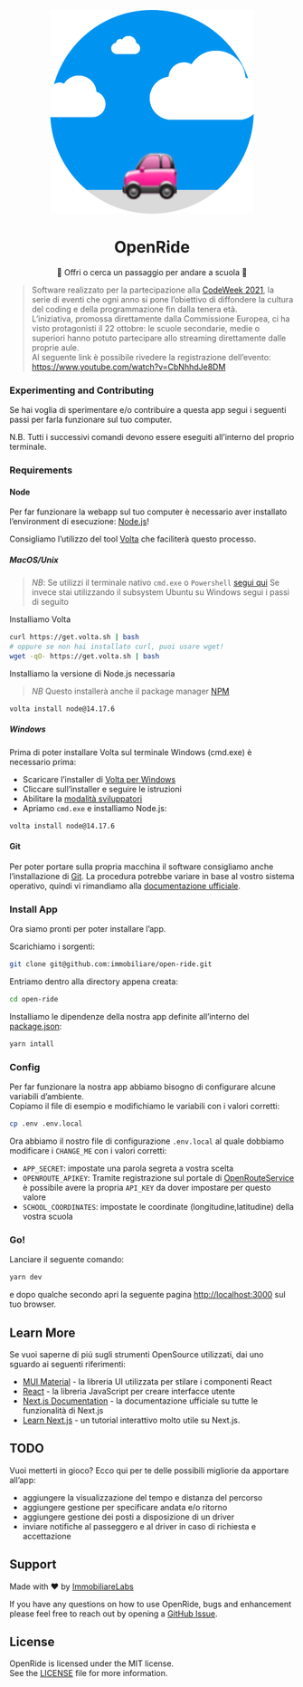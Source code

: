 <p align="center">
    <img src="public/images/landing-image.svg" alt="OpenRide" />
</p>

<h1 align="center">OpenRide</h1>
<p align="center">🎒 Offri o cerca un passaggio per andare a scuola 🏫</p>

> Software realizzato per la partecipazione alla [CodeWeek 2021](http://www.codeweek.it/open-ride/), 
la serie di eventi che ogni anno si pone l’obiettivo di diffondere la cultura del coding e della 
programmazione fin dalla tenera età.  
> L’iniziativa, promossa direttamente dalla Commissione Europea, ci ha visto protagonisti il 22 ottobre: 
le scuole secondarie, medie o superiori hanno potuto partecipare allo streaming direttamente dalle 
proprie aule.  
> Al seguente link è possibile rivedere la registrazione dell’evento:
https://www.youtube.com/watch?v=CbNhhdJe8DM

### Experimenting and Contributing

Se hai voglia di sperimentare e/o contribuire a questa app segui i seguenti passi per farla 
funzionare sul tuo computer.

N.B. Tutti i successivi comandi devono essere eseguiti all’interno del proprio terminale.

### Requirements

#### Node

Per far funzionare la webapp sul tuo computer è necessario aver installato l’environment di esecuzione: [Node.js](https://nodejs.org/it/)!

Consigliamo l’utilizzo del tool [Volta](https://volta.sh/) che faciliterà questo processo.

##### MacOS/Unix

> *NB*: Se utilizzi il terminale nativo `cmd.exe` o `Powershell` [segui qui](#windows)
> Se invece stai utilizzando il subsystem Ubuntu su Windows segui i passi di seguito

Installiamo Volta

```bash
curl https://get.volta.sh | bash
# oppure se non hai installato curl, puoi usare wget!
wget -qO- https://get.volta.sh | bash
```

Installiamo la versione di Node.js necessaria

> *NB* Questo installerà anche il package manager [NPM](https://www.npmjs.com/)

```bash
volta install node@14.17.6
```

##### Windows

Prima di poter installare Volta sul terminale Windows (cmd.exe) è necessario prima:

- Scaricare l’installer di [Volta per Windows](https://github.com/volta-cli/volta/releases/download/v1.0.5/volta-1.0.5-windows-x86_64.msi)
- Cliccare sull’installer e seguire le istruzioni
- Abilitare la [modalità sviluppatori](https://docs.microsoft.com/it-it/windows/apps/get-started/enable-your-device-for-development#accessing-settings-for-developers)
- Apriamo `cmd.exe` e installiamo Node.js:
```bash
volta install node@14.17.6
```

#### Git

Per poter portare sulla propria macchina il software consigliamo anche l’installazione di [Git](https://git-scm.com/). 
La procedura potrebbe variare in base al vostro sistema operativo, quindi vi rimandiamo alla 
[documentazione ufficiale](https://github.com/git-guides/install-git#:~:text=To%20install%20Git%2C%20run%20the,installation%20by%20typing%3A%20git%20version%20.).

### Install App

Ora siamo pronti per poter installare l’app.  

Scarichiamo i sorgenti:
```bash
git clone git@github.com:immobiliare/open-ride.git
```

Entriamo dentro alla directory appena creata:
```bash
cd open-ride
```

Installiamo le dipendenze della nostra app definite all’interno del [package.json](./package.json):
```bash
yarn intall
```

### Config

Per far funzionare la nostra app abbiamo bisogno di configurare alcune variabili d’ambiente.  
Copiamo il file di esempio e modifichiamo le variabili con i valori corretti:
```bash
cp .env .env.local
```
Ora abbiamo il nostro file di configurazione `.env.local` al quale dobbiamo modificare i `CHANGE_ME` con i valori corretti:
* `APP_SECRET`: impostate una parola segreta a vostra scelta
* `OPENROUTE_APIKEY`: Tramite registrazione sul portale di [OpenRouteService](https://openrouteservice.org) è possibile avere la propria `API_KEY` da dover impostare per questo valore
* `SCHOOL_COORDINATES`: impostate le coordinate (longitudine,latitudine) della vostra scuola

### Go!
Lanciare il seguente comando:
```bash
yarn dev
```
e dopo qualche secondo apri la seguente pagina [http://localhost:3000](http://localhost:3000) 
sul tuo browser. 

## Learn More

Se vuoi saperne di piú sugli strumenti OpenSource utilizzati, dai uno sguardo ai seguenti riferimenti:
* [MUI Material](https://mui.com/) - la libreria UI utilizzata per stilare i componenti React
* [React](https://it.reactjs.org/) - la libreria JavaScript per creare interfacce utente
* [Next.js Documentation](https://nextjs.org/docs) - la documentazione ufficiale su tutte le funzionalità di Next.js
* [Learn Next.js](https://nextjs.org/learn) - un tutorial interattivo molto utile su Next.js.

## TODO

Vuoi metterti in gioco? Ecco qui per te delle possibili migliorie da apportare all’app:
* aggiungere la visualizzazione del tempo e distanza del percorso
* aggiungere gestione per specificare andata e/o ritorno
* aggiungere gestione dei posti a disposizione di un driver
* inviare notifiche al passeggero e al driver in caso di richiesta e accettazione


## Support

Made with ❤️ by [ImmobiliareLabs](https://github.com/immobiliare)

If you have any questions on how to use OpenRide, bugs and enhancement please feel free 
to reach out by opening a [GitHub Issue](https://github.com/immobiliare/open-ride/issues).

## License

OpenRide is licensed under the MIT license.  
See the [LICENSE](./LICENSE) file for more information.
